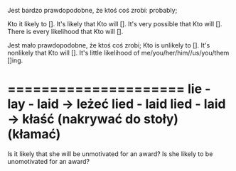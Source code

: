 Jest bardzo prawdopodobne, że ktoś coś zrobi: probably;

Kto it likely to [].
It's likely that Kto will [].
It's very possible that Kto will [].
There is every likelihood that Kto will [].


Jest mało prawdopodobne, że ktoś coś zrobi;
Kto is unlikely to [].
It's nonlikely that Kto will [].
It's little likelihood of me/you/her/him//us/you/them []ing.

=====================
lie - lay - laid → leżeć
lied - laid
lied - laid  → kłaść (nakrywać do stoły)
(kłamać)
=====================

Is it likely that she will be unmotivated for an award?
Is she likely to be unomotivated for an award?
